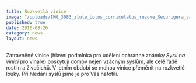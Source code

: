 ```yaml
---
title: Rozkvetlá vinice
image: "/uploads/IMG_3083_zlute_Lotus_corniculatus_ruzove_Securigera_varia.JPG"
published: true
date: 2016-08-26
category: news
layout: news
---
```

Zatravněné vinice (hlavní podmínka pro udělení ochranné známky *Sysli na
vinici* pro vinaře) poskytují domov nejen vzácným syslům, ale celé řadě
rostlin a živočichů. V letním období se mohou vinice přeměnit na
rozkvetlé louky. Při hledání syslů jsme je pro Vás nafotili.

